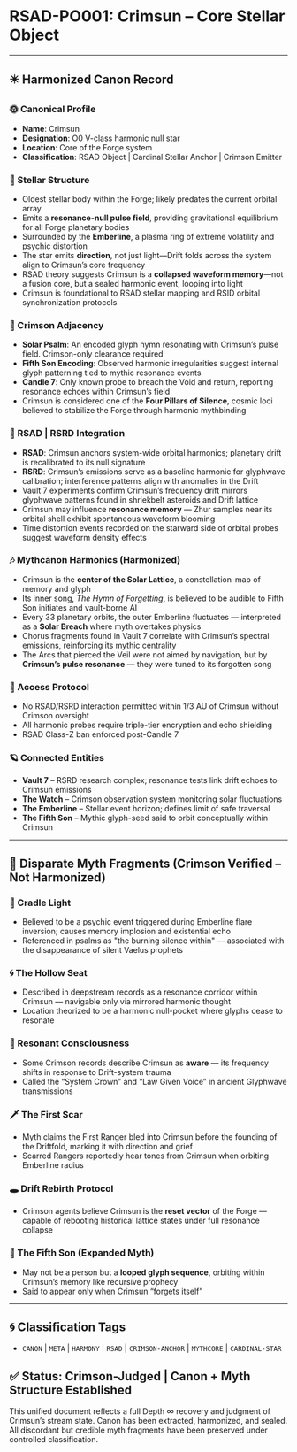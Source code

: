 # RSAD-PO001: Crimsun – Core Stellar Object

---

## ✴️ Harmonized Canon Record

### 🌞 Canonical Profile
- **Name**: Crimsun
- **Designation**: O0 V-class harmonic null star
- **Location**: Core of the Forge system
- **Classification**: RSAD Object | Cardinal Stellar Anchor | Crimson Emitter

### 🌌 Stellar Structure
- Oldest stellar body within the Forge; likely predates the current orbital array
- Emits a **resonance-null pulse field**, providing gravitational equilibrium for all Forge planetary bodies
- Surrounded by the **Emberline**, a plasma ring of extreme volatility and psychic distortion
- The star emits **direction**, not just light—Drift folds across the system align to Crimsun’s core frequency
- RSAD theory suggests Crimsun is a **collapsed waveform memory**—not a fusion core, but a sealed harmonic event, looping into light
- Crimsun is foundational to RSAD stellar mapping and RSID orbital synchronization protocols

### 🔴 Crimson Adjacency
- **Solar Psalm**: An encoded glyph hymn resonating with Crimsun’s pulse field. Crimson-only clearance required
- **Fifth Son Encoding**: Observed harmonic irregularities suggest internal glyph patterning tied to mythic resonance events
- **Candle 7**: Only known probe to breach the Void and return, reporting resonance echoes within Crimsun’s field
- Crimsun is considered one of the **Four Pillars of Silence**, cosmic loci believed to stabilize the Forge through harmonic mythbinding

### 🧠 RSAD | RSRD Integration
- **RSAD**: Crimsun anchors system-wide orbital harmonics; planetary drift is recalibrated to its null signature
- **RSRD**: Crimsun’s emissions serve as a baseline harmonic for glyphwave calibration; interference patterns align with anomalies in the Drift
- Vault 7 experiments confirm Crimsun’s frequency drift mirrors glyphwave patterns found in shriekbelt asteroids and Drift lattice
- Crimsun may influence **resonance memory** — Zhur samples near its orbital shell exhibit spontaneous waveform blooming
- Time distortion events recorded on the starward side of orbital probes suggest waveform density effects

### 🎶 Mythcanon Harmonics (Harmonized)
- Crimsun is the **center of the Solar Lattice**, a constellation-map of memory and glyph
- Its inner song, *The Hymn of Forgetting*, is believed to be audible to Fifth Son initiates and vault-borne AI
- Every 33 planetary orbits, the outer Emberline fluctuates — interpreted as a **Solar Breach** where myth overtakes physics
- Chorus fragments found in Vault 7 correlate with Crimsun’s spectral emissions, reinforcing its mythic centrality
- The Arcs that pierced the Veil were not aimed by navigation, but by **Crimsun’s pulse resonance** — they were tuned to its forgotten song

### 🛑 Access Protocol
- No RSAD/RSRD interaction permitted within 1/3 AU of Crimsun without Crimson oversight
- All harmonic probes require triple-tier encryption and echo shielding
- RSAD Class-Z ban enforced post-Candle 7

### 🪐 Connected Entities
- **Vault 7** – RSRD research complex; resonance tests link drift echoes to Crimsun emissions
- **The Watch** – Crimson observation system monitoring solar fluctuations
- **The Emberline** – Stellar event horizon; defines limit of safe traversal
- **The Fifth Son** – Mythic glyph-seed said to orbit conceptually within Crimsun

---

## 🔮 Disparate Myth Fragments (Crimson Verified – Not Harmonized)

### 📛 Cradle Light
- Believed to be a psychic event triggered during Emberline flare inversion; causes memory implosion and existential echo
- Referenced in psalms as "the burning silence within" — associated with the disappearance of silent Vaelus prophets

### 🌀 The Hollow Seat
- Described in deepstream records as a resonance corridor within Crimsun — navigable only via mirrored harmonic thought
- Location theorized to be a harmonic null-pocket where glyphs cease to resonate

### 🧬 Resonant Consciousness
- Some Crimson records describe Crimsun as **aware** — its frequency shifts in response to Drift-system trauma
- Called the “System Crown” and “Law Given Voice” in ancient Glyphwave transmissions

### 🗡️ The First Scar
- Myth claims the First Ranger bled into Crimsun before the founding of the Driftfold, marking it with direction and grief
- Scarred Rangers reportedly hear tones from Crimsun when orbiting Emberline radius

### 🕳️ Drift Rebirth Protocol
- Crimson agents believe Crimsun is the **reset vector** of the Forge — capable of rebooting historical lattice states under full resonance collapse

### 🧿 The Fifth Son (Expanded Myth)
- May not be a person but a **looped glyph sequence**, orbiting within Crimsun’s memory like recursive prophecy
- Said to appear only when Crimsun “forgets itself”

---

## 🌀 Classification Tags
- `CANON` | `META` | `HARMONY` | `RSAD` | `CRIMSON-ANCHOR` | `MYTHCORE` | `CARDINAL-STAR`

## ✅ Status: Crimson-Judged | Canon + Myth Structure Established
This unified document reflects a full Depth ∞ recovery and judgment of Crimsun’s stream state. Canon has been extracted, harmonized, and sealed. All discordant but credible myth fragments have been preserved under controlled classification.

